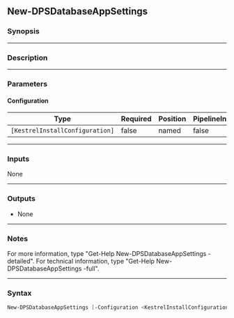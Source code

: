 New-DPSDatabaseAppSettings
--------------------------

### Synopsis

---

### Description

---

### Parameters
#### **Configuration**

|Type                           |Required|Position|PipelineInput|
|-------------------------------|--------|--------|-------------|
|`[KestrelInstallConfiguration]`|false   |named   |false        |

---

### Inputs
None

---

### Outputs
* None

---

### Notes
For more information, type "Get-Help New-DPSDatabaseAppSettings -detailed". For technical information, type "Get-Help New-DPSDatabaseAppSettings -full".

---

### Syntax
```PowerShell
New-DPSDatabaseAppSettings [-Configuration <KestrelInstallConfiguration>] [<CommonParameters>]
```
